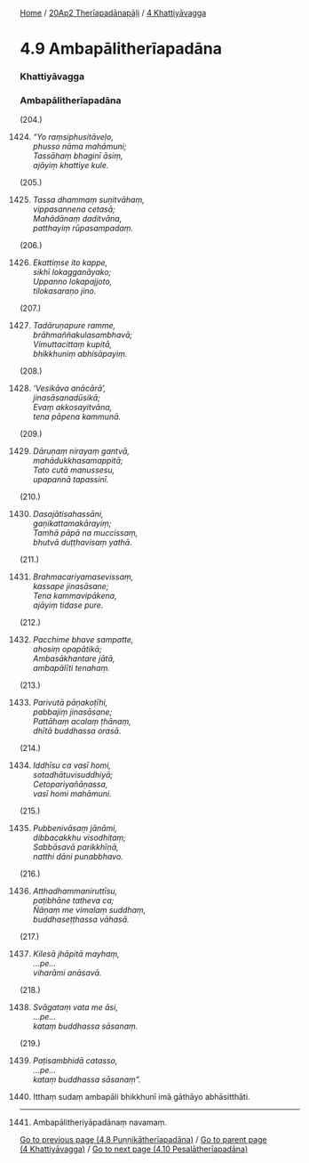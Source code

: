 
[Home](/) / [20Ap2 Therīapadānapāḷi](../../20Ap2.md) / [4 Khattiyāvagga](../4.md)

# 4.9 Ambapālitherīapadāna

### Khattiyāvagga

### Ambapālitherīapadāna

(204.)

1424. _“Yo raṃsiphusitāveḷo,_  
_phusso nāma mahāmuni;_  
_Tassāhaṃ bhaginī āsiṃ,_  
_ajāyiṃ khattiye kule._  


(205.)

1425. _Tassa dhammaṃ suṇitvāhaṃ,_  
_vippasannena cetasā;_  
_Mahādānaṃ daditvāna,_  
_patthayiṃ rūpasampadaṃ._  


(206.)

1426. _Ekattiṃse ito kappe,_  
_sikhī lokagganāyako;_  
_Uppanno lokapajjoto,_  
_tilokasaraṇo jino._  


(207.)

1427. _Tadāruṇapure ramme,_  
_brāhmaññakulasambhavā;_  
_Vimuttacittaṃ kupitā,_  
_bhikkhuniṃ abhisāpayiṃ._  


(208.)

1428. _‘Vesikāva anācārā’,_  
_jinasāsanadūsikā;_  
_Evaṃ akkosayitvāna,_  
_tena pāpena kammunā._  


(209.)

1429. _Dāruṇaṃ nirayaṃ gantvā,_  
_mahādukkhasamappitā;_  
_Tato cutā manussesu,_  
_upapannā tapassinī._  


(210.)

1430. _Dasajātisahassāni,_  
_gaṇikattamakārayiṃ;_  
_Tamhā pāpā na muccissaṃ,_  
_bhutvā duṭṭhavisaṃ yathā._  


(211.)

1431. _Brahmacariyamasevissaṃ,_  
_kassape jinasāsane;_  
_Tena kammavipākena,_  
_ajāyiṃ tidase pure._  


(212.)

1432. _Pacchime bhave sampatte,_  
_ahosiṃ opapātikā;_  
_Ambasākhantare jātā,_  
_ambapālīti tenahaṃ._  


(213.)

1433. _Parivutā pāṇakoṭīhi,_  
_pabbajiṃ jinasāsane;_  
_Pattāhaṃ acalaṃ ṭhānaṃ,_  
_dhītā buddhassa orasā._  


(214.)

1434. _Iddhīsu ca vasī homi,_  
_sotadhātuvisuddhiyā;_  
_Cetopariyañāṇassa,_  
_vasī homi mahāmuni._  


(215.)

1435. _Pubbenivāsaṃ jānāmi,_  
_dibbacakkhu visodhitaṃ;_  
_Sabbāsavā parikkhīṇā,_  
_natthi dāni punabbhavo._  


(216.)

1436. _Atthadhammaniruttīsu,_  
_paṭibhāne tatheva ca;_  
_Ñāṇaṃ me vimalaṃ suddhaṃ,_  
_buddhaseṭṭhassa vāhasā._  


(217.)

1437. _Kilesā jhāpitā mayhaṃ,_  
_…pe…_  
_viharāmi anāsavā._  


(218.)

1438. _Svāgataṃ vata me āsi,_  
_…pe…_  
_kataṃ buddhassa sāsanaṃ._  


(219.)

1439. _Paṭisambhidā catasso,_  
_…pe…_  
_kataṃ buddhassa sāsanaṃ”._  


1440. Itthaṃ sudaṃ ambapāli bhikkhunī imā gāthāyo abhāsitthāti.

---

1441. Ambapālitheriyāpadānaṃ navamaṃ.



[Go to previous page (4.8 Puṇṇikātherīapadāna)](4.8.md) / [Go to parent page (4 Khattiyāvagga)](../4.md) / [Go to next page (4.10 Pesalātherīapadāna)](4.10.md)


